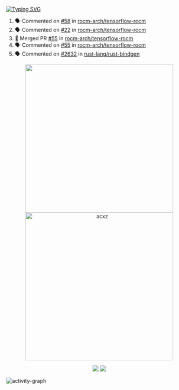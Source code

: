 [![Typing SVG](https://readme-typing-svg.herokuapp.com?size=16&color=AFFFA3&multiline=true&height=75&lines=contributing+to+robotics%2Fae%2Fml%2Fgpu;packaging+it+for+archlinux;ricer)](https://git.io/typing-svg)

<!--START_SECTION:activity-->
1. 🗣 Commented on [#58](https://github.com/rocm-arch/tensorflow-rocm/pull/58#issuecomment-1712390548) in [rocm-arch/tensorflow-rocm](https://github.com/rocm-arch/tensorflow-rocm)
2. 🗣 Commented on [#22](https://github.com/rocm-arch/tensorflow-rocm/issues/22#issuecomment-1712389073) in [rocm-arch/tensorflow-rocm](https://github.com/rocm-arch/tensorflow-rocm)
3. 🎉 Merged PR [#55](https://github.com/rocm-arch/tensorflow-rocm/pull/55) in [rocm-arch/tensorflow-rocm](https://github.com/rocm-arch/tensorflow-rocm)
4. 🗣 Commented on [#55](https://github.com/rocm-arch/tensorflow-rocm/pull/55#issuecomment-1712388549) in [rocm-arch/tensorflow-rocm](https://github.com/rocm-arch/tensorflow-rocm)
5. 🗣 Commented on [#2632](https://github.com/rust-lang/rust-bindgen/issues/2632#issuecomment-1712273004) in [rust-lang/rust-bindgen](https://github.com/rust-lang/rust-bindgen)
<!--END_SECTION:activity-->

<p align="center">
  <img width="400em" src=https://github-readme-stats.vercel.app/api?username=acxz&include_all_commits=true&show_icons=true />
  <img width="400em" src="https://github-readme-streak-stats.herokuapp.com/?user=acxz&" alt="acxz" />
</p>

<p align="center">
  <img src=https://github-readme-stats.vercel.app/api/top-langs/?username=acxz&layout=compact />
  <img src=https://github-profile-trophy.vercel.app/?username=acxz&row=2&column=4 />
</p>

![activity-graph](https://github-readme-activity-graph.vercel.app/graph?username=acxz&bg_color=053c4a&color=ffffff&line=76c533&point=8f2fe1&area=true&hide_border=true&hide_title=true)
